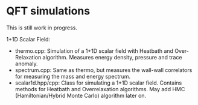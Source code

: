 # QFT simulations

This is still work in progress.

1+1D Scalar Field:
- thermo.cpp: Simulation of a 1+1D scalar field with Heatbath and Over-Relaxation algorithm. Measures energy density, pressure and trace anomaly.
- spectrum.cpp: Same as thermo, but measures the wall-wall correlators for measuring the mass and energy spectrum.
- scalar1d.hpp/cpp: Class for simulating a 1+1D scalar field. Contains methods for Heatbath and Overrelaxation algorithms. May add HMC (Hamiltonian/Hybrid Monte Carlo) algorithm later on.

 
